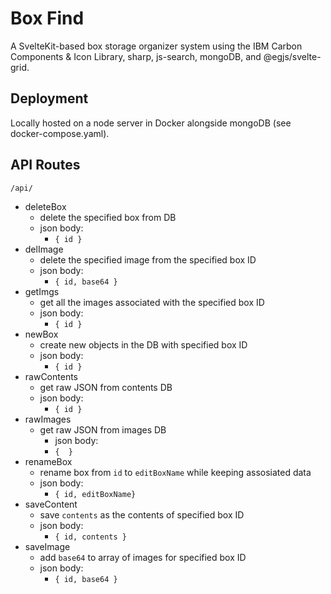 # Box Find

A SvelteKit-based box storage organizer system using the IBM Carbon Components & Icon Library, sharp, js-search, mongoDB, and @egjs/svelte-grid.

## Deployment
Locally hosted on a node server in Docker alongside mongoDB (see docker-compose.yaml).

## API Routes
`/api/`

- deleteBox
	- delete the specified box from DB
	- json body:
		- `{ id }`
- delImage
	- delete the specified image from the specified box ID
	- json body:
		- `{ id, base64 }`
- getImgs
	- get all the images associated with the specified box ID
	-  json body:
		- `{ id }`
- newBox
	- create new objects in the DB with specified box ID
	-  json body:
		- `{ id }`
- rawContents
	- get raw JSON from contents DB
	-  json body:
		- `{ id }`
- rawImages
	- get raw JSON from images DB
		-  json body:
		 - `{  }`
- renameBox
	- rename box from `id` to `editBoxName` while keeping assosiated data
	-  json body:
		- `{ id, editBoxName}`
-  saveContent
	- save `contents` as the contents of specified box ID
	-  json body:
		- `{ id, contents }`
- saveImage
	- add `base64` to array of images for specified box ID
	-  json body:
		- `{ id, base64 }`

